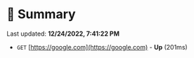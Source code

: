 # 📖 Summary
Last updated: **12/24/2022, 7:41:22 PM**

- `GET` [https://google.com](https://google.com) - **Up** (201ms)
